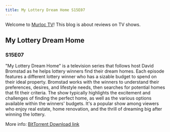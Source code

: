```yaml
---
title: My Lottery Dream Home S15E07
---
```

Welcome to [Murloc TV](https://murloc.icu/)! This blog is about reviews on TV shows.
## My Lottery Dream Home 

### S15E07

"My Lottery Dream Home" is a television series that follows host David Bromstad as he helps lottery winners find their dream homes. Each episode features a different lottery winner who has a sizable budget to spend on their ideal property. Bromstad works with the winners to understand their preferences, desires, and lifestyle needs, then searches for potential homes that fit their criteria. The show typically highlights the excitement and challenges of finding the perfect home, as well as the various options available within the winners' budgets. It's a popular show among viewers who enjoy real estate, home renovation, and the thrill of dreaming big after winning the lottery.

More info: [BitTorrent Download link](https://murloc.icu/torrents/c417aecb7a6747314a77d879c797a0f0827d85fb/)


